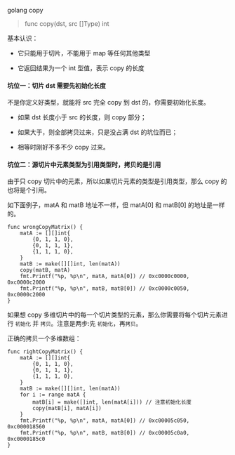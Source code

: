 
golang copy

> func copy(dst, src []Type) int

基本认识：

- 它只能用于切片，不能用于 map 等任何其他类型

- 它返回结果为一个 int 型值，表示 copy 的长度

#### 坑位一：切片 dst 需要先初始化长度
不是你定义好类型，就能将 src 完全 copy 到 dst 的，你需要初始化长度。

- 如果 dst 长度小于 src 的长度，则 copy 部分；

- 如果大于，则全部拷贝过来，只是没占满 dst 的坑位而已；

- 相等时刚好不多不少 copy 过来。

#### 坑位二：源切片中元素类型为引用类型时，拷贝的是引用
由于只 copy 切片中的元素，所以如果切片元素的类型是引用类型，那么 copy 的也将是个引用。

如下面例子，matA 和 matB 地址不一样，但 matA[0] 和 matB[0] 的地址是一样的。

```
func wrongCopyMatrix() {
    matA := [][]int{
        {0, 1, 1, 0},
        {0, 1, 1, 1},
        {1, 1, 1, 0},
    }
    matB := make([][]int, len(matA))
    copy(matB, matA)
    fmt.Printf("%p, %p\n", matA, matA[0]) // 0xc0000c0000, 0xc0000c2000
    fmt.Printf("%p, %p\n", matB, matB[0]) // 0xc0000c0050, 0xc0000c2000
}
```

如果想 copy 多维切片中的每一个切片类型的元素，那么你需要将每个切片元素进行 `初始化` 并 `拷贝`。注意是两步:先 `初始化`，再`拷贝`。

正确的拷贝一个多维数组：

```
func rightCopyMatrix() {
    matA := [][]int{
        {0, 1, 1, 0},
        {0, 1, 1, 1},
        {1, 1, 1, 0},
    }
    matB := make([][]int, len(matA))
    for i := range matA {
        matB[i] = make([]int, len(matA[i])) // 注意初始化长度
        copy(matB[i], matA[i])
    }
    fmt.Printf("%p, %p\n", matA, matA[0]) // 0xc00005c050, 0xc000018560
    fmt.Printf("%p, %p\n", matB, matB[0]) // 0xc00005c0a0, 0xc0000185c0
}
```
